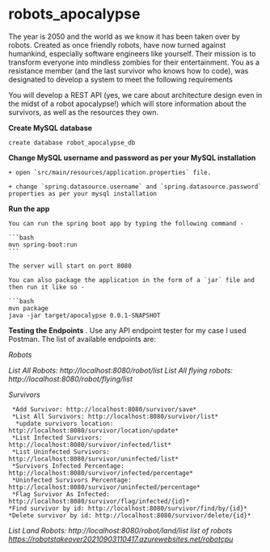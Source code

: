 # robots_apocalypse
The year is 2050 and the world as we know it has been taken over by robots. Created as once friendly robots, have now turned against humankind, especially software engineers like yourself. Their mission is to transform everyone into mindless zombies for their entertainment. You as a resistance member (and the last survivor who knows how to code), was designated to develop a system to meet the following requirements

You will develop a REST API (yes, we care about architecture design even in the midst of a robot apocalypse!) which will store information about the survivors, as well as the resources they own.



	

 **Create MySQL database**


	create database robot_apocalypse_db


 **Change MySQL username and password as per your MySQL installation**

	+ open `src/main/resources/application.properties` file.

	+ change `spring.datasource.username` and `spring.datasource.password` properties as per your mysql installation
	
  

 **Run the app**

	You can run the spring boot app by typing the following command -

	```bash
	mvn spring-boot:run
	```

	The server will start on port 8080

	You can also package the application in the form of a `jar` file and then run it like so -

	```bash
	mvn package
	java -jar target/apocalypse 0.0.1-SNAPSHOT
  
   **Testing the Endpoints**
  . Use any API endpoint tester for my case I used Postman. The list of available endpoints are:

*Robots*
                   
   *List  All Robots: http://localhost:8080/robot/list*
   *List All flying robots: http://localhost:8080/robot/flying/list*



  *Survivors*
              
     *Add Survivor: http://localhost:8080/survivor/save*
     *List All Survivors: http://localhost:8080/survivor/list*
      *update survivors location: http://localhost:8080/survivor/location/update*
     *List Infected Survivors: http://localhost:8080/survivor/infected/list*
     *List Uninfected Survivors: http://localhost:8080/survivor/uninfected/list*
     *Survivors Infected Percentage: http://localhost:8080/survivor/infected/percentage*
     *Uninfected Survivors Percentage: http://localhost:8080/survivor/uninfected/percentage*
     *Flag Survivor As Infected: http://localhost:8080/survivor/flag/infected/{id}*
    *Find survivor by id: http://localhost:8080/survivor/find/by/{id}*
    *Delete survivor by id: http://localhost:8080/survivor/delete/{id}*
   
                     
   *List Land Robots: http://localhost:8080/robot/land/list*
 *list of robots*
*https://robotstakeover20210903110417.azurewebsites.net/robotcpu*
      
